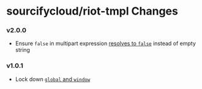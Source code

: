 # sourcifycloud/riot-tmpl Changes

### v2.0.0
- Ensure `false` in multipart expression [resolves to `false`](https://github.com/sourcifycloud/tmpl/pull/7) instead of empty string

### v1.0.1
- Lock down [`global` and `window`](https://github.com/sourcifycloud/tmpl/pull/4)
